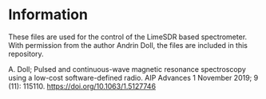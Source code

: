# Information

These files are used for the control of the LimeSDR based spectrometer. 
With permission from the author Andrin Doll, the files are included in this repository.

A. Doll; Pulsed and continuous-wave magnetic resonance spectroscopy using a low-cost software-defined radio. AIP Advances 1 November 2019; 9 (11): 115110. https://doi.org/10.1063/1.5127746
